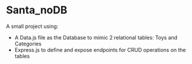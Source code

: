 # Santa_noDB

A small project using:
- A Data.js file as the Database to mimic 2 relational tables: Toys and Categories
- Express.js to define and expose endpoints for CRUD operations on the tables 
